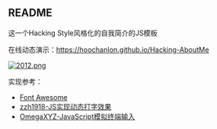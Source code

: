 ## README 

这一个Hacking Style风格化的自我简介的JS模板

在线动态演示：https://hoochanlon.github.io/Hacking-AboutMe

[![2012.png](https://i.loli.net/2020/06/14/7OMUfBRkqzce1xA.png)](http://cn.hk.uy/h4V)

实现参考：

* [Font Awesome](https://www.thinkcmf.com/font/search/index.html) 
* [zzh1918-JS实现动态打字效果](https://blog.csdn.net/qq_37860930/article/details/80859473)
* [OmegaXYZ-JavaScript模拟终端输入](https://www.omegaxyz.com/2018/07/01/javascript-terminal/)